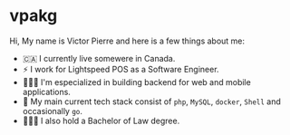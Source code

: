 # vpakg

Hi, My name is Victor Pierre and here is a few things about me:

- 🇨🇦 I currently live somewere in Canada.
- ⚡️ I work for Lightspeed POS as a Software Engineer.
- 👨🏻‍💻 I'm especialized in building backend for web and mobile applications.
- 🐘 My main current tech stack consist of `php`, `MySQL`, `docker`, `Shell` and occasionally `go`.
- 👨🏻‍⚖️ I also hold a Bachelor of Law degree.
